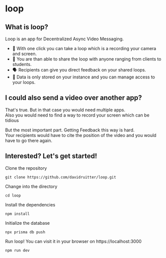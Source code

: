 # loop
## What is loop?
Loop is an app for Decentralized Async Video Messaging.

- 🎥 With one click you can take a loop which is a recording your camera and screen.
- 📨 You are than able to share the loop with anyone ranging from clients to students.
- 🗣 Recipients can give you direct feedback on your shared loops.
- 🔐 Data is only stored on your instance and you can manage access to your loops.

## I could also send a video over another app?
That's true. But in that case you would need multiple apps.</br>
Also you would need to find a way to record your screen which can be tidious

But the most important part. Getting Feedback this way is hard.</br>
Your recipients would have to cite the position of the video and you would have to go there again.

## Interested? Let's get started!
Clone the repository
```shell
git clone https://github.com/davidruitter/loop.git
```
Change into the directory
```shell
cd loop
```
Install the dependencies
```shell
npm install
```
Initialize the database
```shell
npx prisma db push
```
Run loop! You can visit it in your browser on https://localhost:3000
```shell
npm run dev
```
